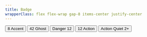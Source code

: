 ```yaml
---
title: Badge
wrapperClass: flex flex-wrap gap-8 items-center justify-center
---
```


<button type="button" class="vv-button">
   <span role="status" class="vv-badge vv-badge--small vv-badge--rounded vv-badge--white">
      8
   </span>
   Accent
</button>

<button type="button" class="vv-button vv-button--ghost">
   <span role="status" class="vv-badge vv-badge--small vv-badge--rounded vv-badge--success">
      42
   </span>
   Ghost
</button>

<button type="button" class="vv-button vv-button--danger">
   Danger
   <span role="status" class="vv-badge vv-badge--small vv-badge--white">
      12
   </span>
</button>

<button type="button" class="vv-button vv-button--action">
   <span role="status" class="vv-badge vv-badge--small vv-badge--black">
      12
   </span>
   Action
</button>

<button type="button" class="vv-button vv-button--action-quiet">
   Action Quiet
   <span role="status" class="vv-badge vv-badge--small vv-badge--warning">
      2+
   </span>
</button>